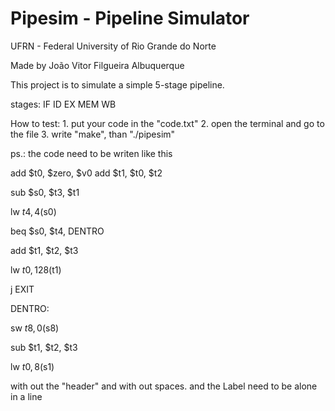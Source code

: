 # Pipesim - Pipeline Simulator

UFRN - Federal University of Rio Grande do Norte

Made by João Vitor Filgueira Albuquerque

This project is to simulate a simple 5-stage pipeline.

stages:
	IF
	ID
	EX
	MEM
	WB

How to test:
	1. put your code in the "code.txt"
	2. open the terminal and go to the file
	3. write "make", than "./pipesim"

ps.:
the code need to be writen like this

add $t0, $zero, $v0
add $t1, $t0, $t2

sub $s0, $t3, $t1

lw $t4, 4($s0)

beq $s0, $t4, DENTRO

add $t1, $t2, $t3

lw $t0, 128($t1)

j EXIT

DENTRO:

sw $t8, 0($s8)

sub $t1, $t2, $t3

lw $t0, 8($s1)

with out the "header" and with out spaces.
and the Label need to be alone in a line


